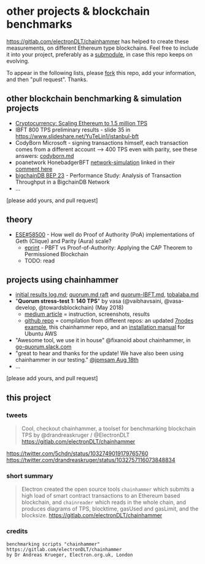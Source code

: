 # other projects & blockchain benchmarks
https://gitlab.com/electronDLT/chainhammer has helped to create these measurements, on different Ethereum type blockchains. Feel free to include it into your project, preferably as a [submodule](https://www.google.co.uk/search?q=git+submodule+how+to), in case this repo keeps on evolving.

To appear in the following lists, please [fork](https://gitlab.com/electronDLT/chainhammer/forks/new) this repo, add your information, and then "pull request". Thanks.

## other blockchain benchmarking & simulation projects

* [Cryptocurrency: Scaling Ethereum to 1.5 million TPS](https://steemit.com/blockchain/@andrecronje/cryptocurrency-scaling-ethereum-to-1-5-million-tps)
* IBFT 800 TPS preliminary results - slide 35 in https://www.slideshare.net/YuTeLin1/istanbul-bft 
* CodyBorn Microsoft - signing transactions himself, each transaction comes from a different account --> 400 TPS even with parity, see these answers: [codyborn.md](codyborn.md)
* poanetwork HonebadgerBFT [network-simulation](https://github.com/poanetwork/hbbft/#example-network-simulation) linked in their [comment here](https://github.com/paritytech/parity-ethereum/issues/9298#issuecomment-432204098)
* [bigchainDB BEP 23](https://github.com/bigchaindb/BEPs/tree/master/23) - Performance Study: Analysis of Transaction Throughput in a BigchainDB Network
* ...

[please add yours, and pull request]


## theory
* [ESE#58500](https://ethereum.stackexchange.com/questions/58500/how-well-do-proof-of-authority-poa-implementations-of-geth-clique-and-parity) - How well do Proof of Authority (PoA) implementations of Geth (Clique) and Parity (Aura) scale?
  * [eprint](https://eprints.soton.ac.uk/415083/2/itasec18_main.pdf) - PBFT vs Proof-of-Authority: Applying the CAP Theorem to Permissioned Blockchain
  * TODO: read


## projects using chainhammer
* [initial results log.md](log.md); [quorum.md raft](quorum.md) and [quorum-IBFT.md](quorum-IBFT.md), [tobalaba.md](tobalaba.md)
* "**Quorum stress-test 1: 140 TPS**" by vasa (@vaibhavsaini, @vasa-develop, @towardsblockchain) (May 2018)
  * [medium article](https://medium.com/@vaibhavsaini_67863/792f39d0b43f) = instruction, screenshots, results
  * [github repo](https://github.com/vasa-develop/quorum-testnode-1) = compilation from different repos: an updated [7nodes example](https://github.com/jpmorganchase/quorum-examples/pull/93), this chainhammer repo, and an [installation manual](https://gist.github.com/vasa-develop/ff34688c7cb7ae8bb6de9587a4752969#file-dependencies-sh) for Ubuntu AWS
* "Awesome tool, we use it in house" @fixanoid about chainhammer, in [go-quorum.slack.com](https://go-quorum.slack.com/archives/C68NY0QQZ/p1533311592000549?thread_ts=1533286979.000250&cid=C68NY0QQZ)
* "great to hear and thanks for the update! We have also been using chainhammer in our testing." [@jpmsam Aug 18th](https://github.com/jpmorganchase/quorum/issues/346#issuecomment-414086942)
* ...

[please add yours, and pull request]


## this project

### tweets

> Cool, checkout chainhammer, a toolset for benchmarking blockchain TPS by @drandreaskruger / @ElectronDLT
> https://gitlab.com/electronDLT/chainhammer  

https://twitter.com/5chdn/status/1032749019179765760  
https://twitter.com/drandreaskruger/status/1032757116073848834  


### short summary

> Electron created the open source tools `chainhammer` which submits a high load of smart contract transactions to an Ethereum based blockchain, and `chainreader` which reads in the whole chain, and produces diagrams of TPS, blocktime, gasUsed and gasLimit, and the blocksize.
> https://gitlab.com/electronDLT/chainhammer

### credits

    benchmarking scripts "chainhammer"
    https://gitlab.com/electronDLT/chainhammer
    by Dr Andreas Krueger, Electron.org.uk, London

